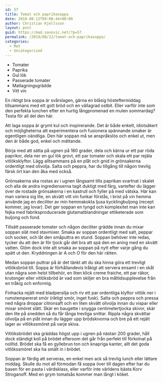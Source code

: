 ```yaml
---
id: 57
title: Tomat och paprikasoppa
date: 2018-08-12T09:08:44+00:00
author: Christian Kjellsson
layout: post
guid: https://mad.savovic.net/?p=57
permalink: /2018/08/12/tomat-och-paprikasoppa/
categories:
  - Mat
  - Uncategorized
---
```

  * Tomater
  * Paprika
  * Gul lök
  * Passerade tomater
  * Matlagningsgrädde
  * Vitt vin

En riktigt bra soppa är svårslagen, gärna en blåsig hösteftermiddag tillsammans med ett gott bröd och en vällagrad ostbit. Eller varför inte som den perfekta lunchen efter en hurtig långpromenad en mulen sommardag? Testa för all del den här.<!--more-->

Att laga soppa är grymt kul och inspirerande. Det är både enkelt, idiotsäkert och möjligheterna att experimentera och fusionera spännande smaker är egentligen oändliga. Den här soppan må se anspråkslös och enkel ut, men den är både god, enkel och mättande.

Börja med att sätta på ugnen på 180 grader, dela och kärna ur ett par röda paprikor, dela ner en gul lök grovt, ett par tomater och skala ett par rejäla vitlöksklyftor. Lägg alltsammans på en plåt och gnid in grönsakerna ordentligt med olivolja. Salta och peppra, har du tillgång till någon trevlig färsk ört kan den åka med också.

Grönsakerna ska rostas av i ugnen långsamt tills paprikan svartnat i skalet och alla de andra ingredienserna tagit duktigt med färg, vartefter du lägger över de rostade grönsakerna i en kastrull och fyller på med vätska. Här kan man variera sig lite, en skvätt vitt vin funkar förstås, i brist på vin hemma använde jag en deciliter av min hemmakokta ljusa kycklingbuljong (recept kommer, jag lovar). Det ger soppan en tyngd och komplexitet man inte kan fejka med fabriksproducerade glutamatblandningar ettiketerade som buljong och fond.

Tillsätt passerade tomater och någon deciliter grädde innan du mixar soppan slät med stavmixer. Smaka av soppan ordentligt med salt, peppar och socker, och låt den småputtra en stund. Soppan behöver inte redas, tycker du att den är för tjock går det bra att spä den en aning med en skvätt vatten. Glöm dock inte att smaka av soppan på nytt efter varje gång du spätt ut den. Kryddningen är A och O för den här rätten.

Medan soppan puttrar på är det tänkt att du ska hinna göra ett trevligt vitlöksbröd till. Soppa är förhållandevis tråkigt att servera ensamt i en skål utan några som helst tillbehör, en liten klick creme fraiche, ett par räkor, krutonger eller vitlöksbröd är vad som skiljer en bra måltidsupplevelse från en tråkig och enformig.

Finhacka rejält med bladpersilja och riv ett par ordentliga klyftor vitlök ner i rumstempererat smör (riktigt smör, inget fusk). Salta och peppra och pressa ned några droppar citronsaft och en liten skvätt olivolja innan du vispar eller mixar smöret slätt. Skär en baugette i snygga centimetertjocka skivor, skär den lite på snedden så du får långa trevliga snittar. Rippla några skvättar olivolja på en plåt innan du lägger upp brödskivorna och bre på ett rejält lager av vitlökssmöret på varje skiva.

Vitlöksbrödet ska gräddas högst upp i ugnen på nästan 200 grader, håll dock ständigt koll på brödet eftersom det går från perfekt till förkolnat på nolltid. Brödet ska få en gyllebrun ton och knapriga kanter, allt det goda vitlökssmöret ska ha smält in i brödet.

Soppan är färdig att serveras, en enkel men ack så trevlig lunch eller lättare middag. Skulle du mot all förmodan få soppa över till dagen efter har du basen för en pasta i värdsklass, eller varför inte världens bästa Korv Stroganoff. Med en grym tomatsås kommer man långt i köket.